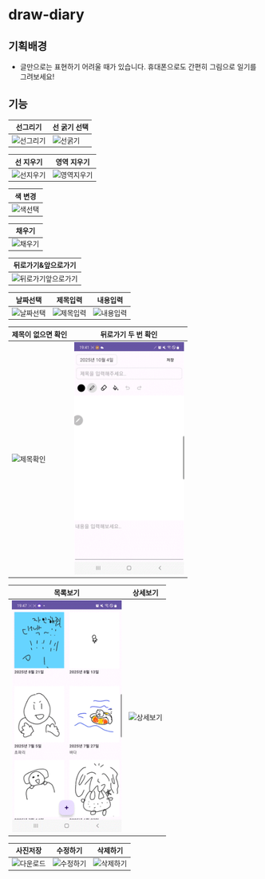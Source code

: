 ﻿# draw-diary




## 기획배경
- 글만으로는 표현하기 어려울 때가 있습니다. 휴대폰으로도 간편히 그림으로 일기를 그려보세요!

## 기능

|선그리기|선 굵기 선택|
|---|---|
| <img src="/readme-img/선%20그리기.gif" width="220px" title="선그리기" alt="선그리기"></img> |  <img src="/readme-img/선%20굵기%20선택.gif" width="220px" title="선굵기" alt="선굵기"></img> |


|선 지우기|영역 지우기|
|---|---|
| <img src="/readme-img/선지우기.gif" width="220px" title="선지우기" alt="선지우기"></img> |  <img src="/readme-img/영역지우기.gif" width="220px" title="영역지우기" alt="영역지우기"></img> |


|색 변경|
|---|
| <img src="/readme-img/색선택.gif" width="220px" title="색선택" alt="색선택"></img> | 


|채우기|
|---|
| <img src="/readme-img/채우기.gif" width="220px" title="채우기" alt="채우기"></img> | 


|뒤로가기&앞으로가기|
|---|
| <img src="/readme-img/뒤로가기앞으로가기.gif" width="220px" title="뒤로가기앞으로가기" alt="뒤로가기앞으로가기"></img> | 


|날짜선택|제목입력|내용입력|
|---|---|---|
| <img src="/readme-img/날짜선택.gif" width="220px" title="날짜선택" alt="날짜선택"></img> |  <img src="/readme-img/제목입력.gif" width="220px" title="제목입력" alt="제목입력"></img>  |  <img src="/readme-img/내용입력.gif" width="220px" title="내용입력" alt="내용입력"></img> |


|제목이 없으면 확인|뒤로가기 두 번 확인|
|---|---|
| <img src="/readme-img/제목확인.gif" width="220px" title="제목확인" alt="제목확인"></img> |  <img src="/readme-img/뒤로가기확인.gif" width="220px" title="뒤로가기확인" alt="뒤로가기확인"></img> |


|목록보기|상세보기| 
|---|---|
| <img src="/readme-img/목록보기.gif" width="220px" title="목록보기" alt="목록보기"></img> |  <img src="/readme-img/상세보기.gif" width="220px" title="상세보기" alt="상세보기"></img> |


|사진저장|수정하기|삭제하기|
|---|---|---|
| <img src="/readme-img/다운로드.gif" width="220px" title="다운로드" alt="다운로드"></img> |  <img src="/readme-img/수정하기.gif" width="220px" title="수정하기" alt="수정하기"></img>  |  <img src="/readme-img/삭제하기.gif" width="220px" title="삭제하기" alt="삭제하기"></img> |

